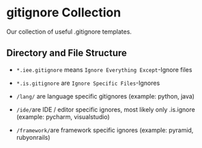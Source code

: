 # gitignore Collection
Our collection of useful .gitignore templates.

## Directory and File Structure
* `*.iee.gitignore` means `Ignore Everything Except`-Ignore files
* `*.is.gitignore` are `Ignore Specific Files`-Ignores

* `/lang/` are language specific gitignores (example: python, java)
* `/ide/`are IDE / editor specific ignores, most likely only .is.ignore (example: pycharm, visualstudio)
* `/framework/`are framework specific ignores (example: pyramid, rubyonrails)
